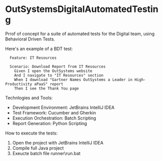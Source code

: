 # OutSystemsDigitalAutomatedTesting

Prrof of concept for a suite of automated tests for the Digital team, using Behavioral Driven Tests.

Here's an example of a BDT test:

      Feature: IT Resources

      Scenario: Download Report from IT Resources
        Given I open the OutSystems website
        And I navigate to "IT Resources" section
        When I download "Gartner Names OutSystems a Leader in High-Productivity aPaaS" report
        Then I see the Thank You page

Technlogies and Tools:

 - Development Environment: JetBrains IntelliJ IDEA
 - Test Framework: Cucumber and Gherkin
 - Execution Orchestration: Batch Scripting
 - Report Generation: Python Scripting


How to execute the tests:

 1. Open the project with JetBrains IntelliJ IDEA
 2. Compile full Java project
 3. Exeucte batch file runner\run.bat





